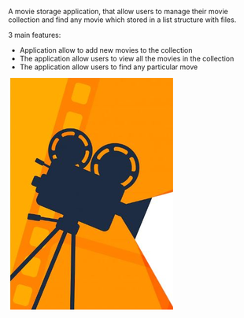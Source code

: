 A movie storage application, that allow users to manage their movie collection and find any movie which stored in a list structure with files.

3 main features:
- Application allow to add new movies to the collection
- The application allow users to view all the movies in the collection
- The application allow users to find any particular move

![alt text](https://github.com/bacdillon/Python/blob/master/Movies%20Collection/Capture.JPG)
